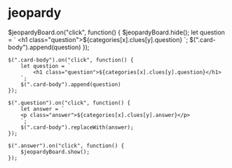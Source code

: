 # jeopardy
$jeopardyBoard.on("click", function() {
		$jeopardyBoard.hide();
		let question = `
			<h1 class="question">${categories[x].clues[y].question}</h1>
		`;
		$(".card-body").append(question)
	});
	

	$(".card-body").on("click", function() {
		let question = `
			<h1 class="question">${categories[x].clues[y].question}</h1>
		`;
		$(".card-body").append(question)
	});

	$(".question").on("click", function() {
		let answer = `
		<p class="answer">${categories[x].clues[y].answer}</p>
		`;
		$(".card-body").replaceWith(answer);
	});

	$(".answer").on("click", function() {
		$jeopardyBoard.show();
	});
